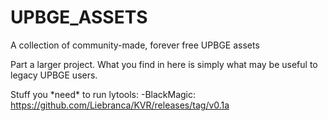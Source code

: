 # UPBGE_ASSETS
 A collection of community-made, forever free UPBGE assets

Part a larger project. What you find in here is simply what may be useful to legacy UPBGE users.

Stuff you \*need\* to run lytools:
-BlackMagic: https://github.com/Liebranca/KVR/releases/tag/v0.1a